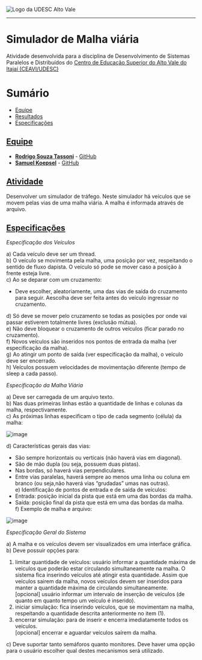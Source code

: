 <!-- Visualizador online: https://stackedit.io/ -->
 ![Logo da UDESC Alto Vale](http://www1.udesc.br/imagens/id_submenu/2019/marca_alto_vale_horizontal_assinatura_rgb_01.jpg)

---

# Simulador de Malha viária

Atividade desenvolvida para a disciplina de Desenvolvimento de Sistemas Paralelos e Distribuídos do [Centro de Educação Superior do Alto Vale do Itajaí (CEAVI/UDESC)](https://www.udesc.br/ceavi)<br>

# Sumário
* [Equipe](#equipe)
* [Resultados](#resultados)
* [Especificações](#especificações)

## [Equipe](#equipe)
 - [**Rodrigo Souza Tassoni**](mailto:tazzsoni@gmail.com) - [GitHub](https://github.com/tazzsoni)
 - [**Samuel Koepsel**](mailto:sjoepsel@hotmail.com.br) - [GitHub](https://github.com/samuelkoepsel1)
 
## [Atividade](#atividade)

Desenvolver um simulador de tráfego. Neste simulador há veículos que se movem pelas vias de uma malha viária. A malha é informada através de arquivo.

## [Especificações](#especificações)

*Especificação dos Veículos*

a) Cada veículo deve ser um thread.<br>
b) O veículo se movimenta pela malha, uma posição por vez, respeitando o sentido de fluxo dapista. O veículo só pode se mover caso a posição à frente esteja livre.<br>
c) Ao se deparar com um cruzamento:<br>
 - Deve escolher, aleatoriamente, uma das vias de saída do cruzamento para seguir. Aescolha deve ser feita antes do veículo ingressar no cruzamento.<br>

d) Só deve se mover pelo cruzamento se todas as posições por onde vai passar estiverem totalmente livres (exclusão mútua).<br>
e) Não deve bloquear o cruzamento de outros veículos (ficar parado no cruzamento).<br>
f) Novos veículos são inseridos nos pontos de entrada da malha (ver especificação da malha).<br>
g) Ao atingir um ponto de saída (ver especificação da malha), o veículo deve ser encerrado.<br>
h) Veículos possuem velocidades de movimentação diferente (tempo de sleep a cada passo).<br>

*Especificação da Malha Viária*

a) Deve ser carregada de um arquivo texto.<br>
b) Nas duas primeiras linhas estão a quantidade de linhas e colunas da malha, respectivamente.<br>
c) As próximas linhas especificam o tipo de cada segmento (célula) da malha:<br>

![image](https://user-images.githubusercontent.com/45270751/125324650-7bc18d80-e316-11eb-95a2-db304a22ea5c.png)

d) Características gerais das vias:<br>
 - São sempre horizontais ou verticais (não haverá vias em diagonal).<br>
 - São de mão dupla (ou seja, possuem duas pistas).<br>
 - Nas bordas, só haverá vias perpendiculares.<br>
 - Entre vias paralelas, haverá sempre ao menos uma linha ou coluna em branco (ou seja,não haverá vias “grudadas” umas nas outras).<br>
e) Identificação de pontos de entrada e de saída de veículos:<br>
 - Entrada: posição inicial da pista que está em uma das bordas da malha.<br>
 - Saída: posição final da pista que está em uma das bordas da malha.<br>
f) Exemplo de malha e arquivo:<br>

![image](https://user-images.githubusercontent.com/45270751/125324886-b88d8480-e316-11eb-8fb1-f9e3cbfaa812.png)

*Especificação Geral do Sistema*

a) A malha e os veículos devem ser visualizados em uma interface gráfica.<br>
b) Deve possuir opções para:<br>
1. limitar quantidade de veículos: usuário informar a quantidade máxima de veículos que poderão estar circulando simultaneamente na malha. O sistema fica inserindo veículos até atingir esta quantidade. Assim que veículos sairem da malha, novos veículos devem ser inseridos para manter a quantidade máxima de circulando simultaneamente.<br>
[opcional] usuário informar um intervalo de inserção de veículos (de quanto em quanto tempo um veículo é inserido).<br>
2. iniciar simulação: fica inserindo veículos, que se movimentam na malha, respeitando a quantidade descrita anteriormente no item (1).<br>
3. encerrar simulação: para de inserir e encerra imediatamente todos os veículos.<br>
[opcional] encerrar e aguardar veículos saírem da malha.<br>

c) Deve suportar tanto semáforos quanto monitores. Deve haver uma opção para o usuário escolher qual destes mecanismos será utilizado.<br>

